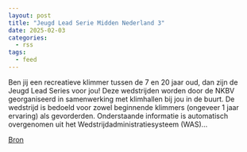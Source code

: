 ```yaml
---
layout: post
title: "Jeugd Lead Serie Midden Nederland 3"
date: 2025-02-03
categories: 
  - rss
tags: 
  - feed
---
```


<p>Ben jij een recreatieve klimmer tussen de 7 en 20 jaar oud, dan zijn de Jeugd Lead Series voor jou! Deze wedstrijden worden door de NKBV georganiseerd in samenwerking met klimhallen bij jou in de buurt. De wedstrijd is bedoeld voor zowel beginnende klimmers (ongeveer 1 jaar ervaring) als gevorderden. Onderstaande informatie is automatisch overgenomen uit het Wedstrijdadministratiesysteem (WAS)&hellip;</p>
<p><a href="https://www.klimkalender.nl/comp/jeugd-lead-serie-midden-nederland-3/" rel="noopener noreferrer" target="_blank">Bron</a></p>
